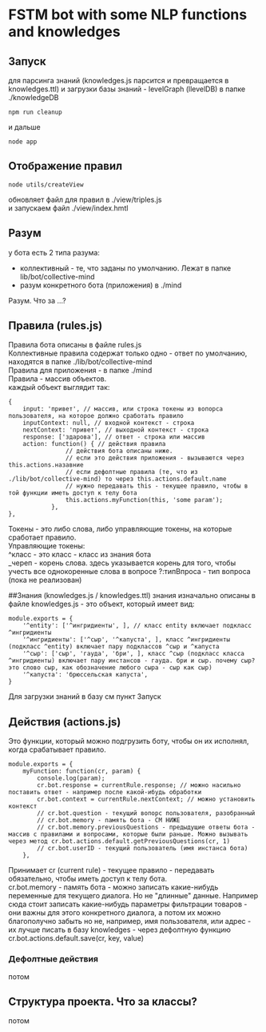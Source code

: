 # FSTM bot with some NLP functions and knowledges

## Запуск  
для парсинга знаний (knowledges.js парсится и превращается в knowledges.ttl) и загрузки базы знаний - levelGraph (llevelDB) в папке ./knowledgeDB

    npm run cleanup

и дальше 

    node app

## Отображение правил
    node utils/createView
обновляет файл для правил в ./view/triples.js  
и запускаем файл ./view/index.hmtl


## Разум
у бота есть 2 типа разума:  

 - коллективный - те, что заданы по умолчанию. Лежат в папке lib/bot/collective-mind  
 - разум конкретного бота (приложения) в ./mind  

Разум. Что за ...?  
  

## Правила (rules.js)  
Правила бота описаны в файле rules.js  
Коллективные правила содержат только одно - ответ по умолчанию, находятся в папке ./lib/bot/collective-mind  
Правила для приложения - в папке ./mind  
Правила - массив объектов.  
каждый объект выглядит так:  

    {
        input: 'привет', // массив, или строка токены из вопорса пользователя, на которое должно сработать правило
        inputContext: null, // входной контекст - строка
        nextContext: 'привет', // выходной контекст - строка
        response: ['здарова'], // ответ - строка или массив
        action: function() { // действия правила
                    // действия бота описаны ниже. 
                    // если это действия приложения - вызываются через this.actions.назавние
                    // если дефолтные правила (те, что из ./lib/bot/collective-mind) то через this.actions.default.name
                    // нужно передавать this - текущее правило, чтобы в той функции иметь доступ к телу бота
                    this.actions.myFunction(this, 'some param');
                }, 
    },


Токены - это либо слова, либо управляющие токены, на которые сработает правило.  
Управляющие токены:  
 ^класс - это класс - класс из знания бота  
 _череп - корень слова. здесь указывается корень для того, чтобы учесть все однокоренные слова в вопросе
 ?:типВпроса - тип вопроса (пока не реализован)  


##Знания (knowledges.js / knowledges.ttl)
знания изначально описаны в файле knowledges.js - это объект, который имеет вид:
  
    module.exports = {
        '^entity': ['^ингридиенты', ], // класс entity включает подкласс ^ингридиенты
        '^ингридиенты': ['^сыр', '^капуста', ], класс ^ингридиенты (подкласс ^entity) включает пару подклассов ^сыр и ^капуста
        '^сыр': ['сыр', 'гауда', 'бри', ], класс ^сыр (подкласс класса ^ингридиенты) включает пару инстансов - гауда. бри и сыр. почему сыр? это слово сыр, как обозначение любого сыра - сыр как сыр)
        '^капуста': 'брюссельская капуста',
    }

Для загрузки знаний в базу см пункт Запуск


## Действия (actions.js)
Это функции, который можно подгрузить боту, чтобы он их исполнял, когда срабатывает правило.

    module.exports = {
        myFunction: function(cr, param) {
            console.log(param);
            cr.bot.response = currentRule.response; // можно насильно поставить ответ - например после какой-ибудь обработки
            cr.bot.context = currentRule.nextContext; // можно установить контекст
            // cr.bot.question - текущий вопорс пользователя, разобранный
            // cr.bot.memory - память бота - СМ НИЖЕ
            // cr.bot.memory.previousQuestions - предыдущие ответы бота - массив с правилами и вопросами, которые были раньше. Можно вызывать через метод cr.bot.actions.default.getPreviousQuestions(cr, 1)
            // cr.bot.userID - текущий пользователь (имя инстанса бота)
        },

Принимает cr (current rule) - текущее правило - передавать обязательно, чтобы иметь доступ к телу бота.  
cr.bot.memory - память бота - можно записать какие-нибудь переменные для текущего диалога. Но не "длинные" данные. Например сюда стоит записать какие-нибудь параметры фильтрации товаров - они важны для этого конкретного диалога, а потом их можно благополучно забыть
но не, например, имя пользователя, или адрес - их лучше писать в базу knowledges - через дефолтную функцию cr.bot.actions.default.save(cr, key, value)

### Дефолтные действия
потом
## Структура проекта. Что за классы?
потом
